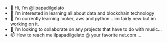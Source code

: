 - 👋 Hi, I’m @ilpapadilgelato
- 👀 I’m interested in learning all about data and blockchain technology
- 🌱 I’m currently learning looker, aws and python... im fairly new but im working on it.
- 💞️ I’m looking to collaborate on any projects that have to do with music...
- 📫 How to reach me ilpapadilgelato @ your favorite net.com ...

<!---
ilpapadilgelato/ilpapadilgelato is a ✨ special ✨ repository because its `README.md` (this file) appears on your GitHub profile.
You can click the Preview link to take a look at your changes.
--->
